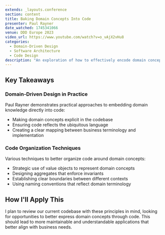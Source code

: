 ```yaml
---
extends: _layouts.conference
section: content
title: Baking Domain Concepts Into Code
presenter: Paul Rayner
date_watched: 1745341066
venue: DDD Europe 2023
video_url: https://www.youtube.com/watch?v=o_vAjX2vHu8
categories:
  - Domain-Driven Design
  - Software Architecture
  - Code Design
description: "An exploration of how to effectively encode domain concepts into code, ensuring that your codebase accurately reflects business concepts and terminology."
---
```


## Key Takeaways

### Domain-Driven Design in Practice

Paul Rayner demonstrates practical approaches to embedding domain knowledge directly into code:

- Making domain concepts explicit in the codebase
- Ensuring code reflects the ubiquitous language
- Creating a clear mapping between business terminology and implementation

### Code Organization Techniques

Various techniques to better organize code around domain concepts:

- Strategic use of value objects to represent domain concepts
- Designing aggregates that enforce invariants
- Establishing clear boundaries between different contexts
- Using naming conventions that reflect domain terminology

## How I'll Apply This

I plan to review our current codebase with these principles in mind, looking for opportunities to better express domain concepts through code. This should lead to more maintainable and understandable applications that better align with business needs. 